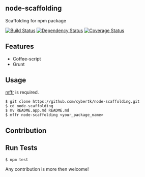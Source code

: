 ## node-scaffolding

Scaffolding for npm package

[![Build Status](http://img.shields.io/travis/cybertk/node-scaffolding.svg?style=flat)](https://travis-ci.org/cybertk/node-scaffolding)
[![Dependency Status](https://david-dm.org/cybertk/node-scaffolding.png)](https://david-dm.org/cybertk/node-scaffolding)
[![Coverage Status](https://coveralls.io/repos/cybertk/node-scaffolding/badge.png?branch=master)](https://coveralls.io/r/cybertk/node-scaffolding?branch=master)

## Features

- Coffee-script
- Grunt

## Usage

[mffr][] is required.

    $ git clone https://github.com/cybertk/node-scaffolding.git
    $ cd node-scaffolding
    $ mv README.app.md README.md
    $ mffr node-scaffolding <your_package_name>

[mffr]: https://github.com/cybertk/mffr

## Contribution

## Run Tests

    $ npm test

Any contribution is more then welcome!
